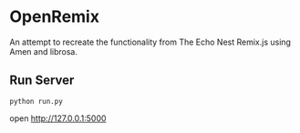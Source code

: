 # OpenRemix

An attempt to recreate the functionality from The Echo Nest Remix.js using Amen and librosa.


## Run Server
```
python run.py
```
open http://127.0.0.1:5000
